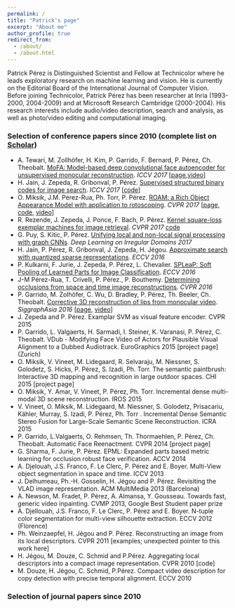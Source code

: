 ```yaml
---
permalink: /
title: "Patrick's page"
excerpt: "About me"
author_profile: true
redirect_from: 
  - /about/
  - /about.html
---
```


Patrick Pérez is Distinguished Scientist and Fellow at Technicolor where he leads exploratory research on machine learning and vision.  He is currently on the Editorial Board of the International Journal of Computer Vision. Before joining Technicolor, Patrick Pérez has been researcher at Inria (1993-2000, 2004-2009) and at Microsoft Research Cambridge (2000-2004). His research interests include audio/video description, search and analysis, as well as photo/video editing and computational imaging.

### Selection of conference papers since 2010 (complete list on [Scholar](https://scholar.google.fr/citations?user=8Cph5uQAAAAJ&hl=en))
* A. Tewari, M. Zollhöfer, H. Kim, P. Garrido, F. Bernard, P. Pérez, Ch. Theobalt. [MoFA: Model-based deep convolutional face autoencoder for unsupervised monocular reconstruction](http://gvv.mpi-inf.mpg.de/projects/MZ/Papers/arXiv2017_FA/paper.pdf). *ICCV 2017* [[page](http://gvv.mpi-inf.mpg.de/projects/MZ/Papers/arXiv2017_FA/page.html),[video](https://www.youtube.com/watch?v=uIMpHZYB8fI)]
* H. Jain, J. Zepeda, R. Gribonval, P. Pérez. [Supervised structured binary codes for image search](https://arxiv.org/abs/1708.02932). *ICCV 2017* [[code](https://github.com/technicolor-research/subic)]
* O. Miksik, J.M. Pérez-Rua, Ph. Torr, P. Pérez. [ROAM: a Rich Object Appearance Model with application to rotoscoping](). *CVPR 2017* [[page](), [code](), [video]()]
* R. Rezende, J. Zepeda, J. Ponce, F. Bach, P. Pérez. [Kernel square-loss exemplar machines for image retrieval](). *CVPR 2017* [code]()
* G. Puy, S. Kitic, P. Pérez. [Unifying local and non-local signal processing with graph CNNs](https://arxiv.org/pdf/1702.07759.pdf). *Deep Learning on Irregular Domains 2017*
* H. Jain, P. Pérez, R. Gribonval, J. Zepeda, H. Jégou. [Approximate search with quantized sparse representations](https://arxiv.org/abs/1608.03308). *ECCV 2016*
* P. Kulkarni, F. Jurie, J. Zepeda, P. Pérez, L. Chevalier.  [SPLeaP: Soft Pooling of Learned Parts for Image Classification](https://hal.archives-ouvertes.fr/hal-01350562). *ECCV 2016*
* J-M Pérez-Rua, T. Crivelli, P. Pérez., P. Bouthemy. [Determining occlusions from space and time image reconstructions](https://hal.archives-ouvertes.fr/hal-01307703). *CVPR 2016*
* P. Garrido, M. Zolhöfer, C. Wu, D. Bradley, P. Pérez, Th. Beeler, Ch. Theobalt. [Corrective 3D reconstruction of lips from monocular video](http://gvv.mpi-inf.mpg.de/files/SA2016/MonLipReconstruction-Low.pdf). *SiggraphAsia 2016* [[page](http://gvv.mpi-inf.mpg.de/projects/MonLipReconstruction/index.html), [video](https://youtu.be/N5bFhtlgRCc)]
* J. Zepeda and P. Pérez. Examplar SVM as visual feature encoder. CVPR 2015
* P. Garrido, L. Valgaerts, H. Sarmadi, I. Steiner, K. Varanasi, P. Pérez, C. Theobalt. VDub - Modifying Face Video of Actors for Plausible Visual Alignment to a Dubbed Audiotrack. EuroGraphics 2015 [project page]  (Zurich)
* O. Miksik, V. Vineet, M. Lidegaard, R. Selvaraju, M. Niessner, S. Golodetz, S. Hicks, P. Pérez, S. Izadi, Ph. Torr. The semantic paintbrush: Interactive 3D mapping and recognition in large outdoor spaces. CHI 2015 [project page]
* O. Miksik, Y. Amar, V. Vineet, P. Pérez, Ph. Torr. Incremental dense multi-modal 3D scene reconstruction. IROS 2015
* V. Vineet, O. Miksik, M. Lidegaard, M. Niessner, S. Golodetz, Prisacariu, Kähler, Murray, S. Izadi, P. Pérez, Ph. Torr . Incremental Dense Semantic Stereo Fusion for Large-Scale Semantic Scene Reconstruction. ICRA 2015
* P. Garrido, L.Valgaerts, O. Rehmsen, Th. Thormaehlen, P. Pérez, Ch. Theobalt. Automatic Face Reenactment. CVPR 2014 [project page]
* G. Sharma, F. Jurie, P. Pérez. EPML: Expanded parts based metric learning for occlusion robust face verification. ACCV 2014
* A. Djelouah, J.S. Franco, F. Le Clerc, P. Pérez and E. Boyer. Multi-View object segmentation in space and time. ICCV 2013
* J. Delhumeau, Ph.-H. Gosselin, H. Jégou and P. Pérez. Revisiting the VLAD image representation. ACM MultiMedia 2013  (Barcelona)
* A. Newson, M. Fradet, P. Pérez, A. Almansa, Y. Gousseau. Towards fast, generic video inpainting. CVMP 2013, Google Best Student paper prize
* A. Djellouah, J.S. Franco, F. Le Clerc, P. Pérez and E. Boyer. N-tuple color segmentation for multi-view silhouette extraction. ECCV 2012 (Florence)
* Ph. Weinzaepfel, H. Jégou and P. Pérez. Reconstructing an image from its local descriptors. CVPR 2011 [examples; unexpected pointer to this work here]
* H. Jégou, M. Douze, C. Schmid and P.Pérez. Aggregating local descriptors into a compact image representation. CVPR 2010 [code]
* M. Douze, H. Jégou, C. Schmid, P.Pérez. Compact video description for copy detection with precise temporal alignment. ECCV 2010

### Selection of journal papers since 2010












 


